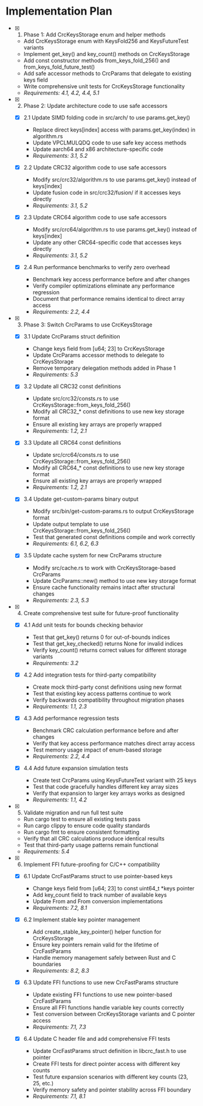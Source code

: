 # Implementation Plan

- [x] 1. Phase 1: Add CrcKeysStorage enum and helper methods
  - Add CrcKeysStorage enum with KeysFold256 and KeysFutureTest variants
  - Implement get_key() and key_count() methods on CrcKeysStorage
  - Add const constructor methods from_keys_fold_256() and from_keys_fold_future_test()
  - Add safe accessor methods to CrcParams that delegate to existing keys field
  - Write comprehensive unit tests for CrcKeysStorage functionality
  - _Requirements: 4.1, 4.2, 4.4, 5.1_

- [x] 2. Phase 2: Update architecture code to use safe accessors
  - [x] 2.1 Update SIMD folding code in src/arch/ to use params.get_key()
    - Replace direct keys[index] access with params.get_key(index) in algorithm.rs
    - Update VPCLMULQDQ code to use safe key access methods
    - Update aarch64 and x86 architecture-specific code
    - _Requirements: 3.1, 5.2_

  - [x] 2.2 Update CRC32 algorithm code to use safe accessors
    - Modify src/crc32/algorithm.rs to use params.get_key() instead of keys[index]
    - Update fusion code in src/crc32/fusion/ if it accesses keys directly
    - _Requirements: 3.1, 5.2_

  - [x] 2.3 Update CRC64 algorithm code to use safe accessors
    - Modify src/crc64/algorithm.rs to use params.get_key() instead of keys[index]
    - Update any other CRC64-specific code that accesses keys directly
    - _Requirements: 3.1, 5.2_

  - [x] 2.4 Run performance benchmarks to verify zero overhead
    - Benchmark key access performance before and after changes
    - Verify compiler optimizations eliminate any performance regression
    - Document that performance remains identical to direct array access
    - _Requirements: 2.2, 4.4_

- [x] 3. Phase 3: Switch CrcParams to use CrcKeysStorage
  - [x] 3.1 Update CrcParams struct definition
    - Change keys field from [u64; 23] to CrcKeysStorage
    - Update CrcParams accessor methods to delegate to CrcKeysStorage
    - Remove temporary delegation methods added in Phase 1
    - _Requirements: 5.3_

  - [x] 3.2 Update all CRC32 const definitions
    - Update src/crc32/consts.rs to use CrcKeysStorage::from_keys_fold_256()
    - Modify all CRC32_* const definitions to use new key storage format
    - Ensure all existing key arrays are properly wrapped
    - _Requirements: 1.2, 2.1_

  - [x] 3.3 Update all CRC64 const definitions
    - Update src/crc64/consts.rs to use CrcKeysStorage::from_keys_fold_256()
    - Modify all CRC64_* const definitions to use new key storage format
    - Ensure all existing key arrays are properly wrapped
    - _Requirements: 1.2, 2.1_

  - [x] 3.4 Update get-custom-params binary output
    - Modify src/bin/get-custom-params.rs to output CrcKeysStorage format
    - Update output template to use CrcKeysStorage::from_keys_fold_256()
    - Test that generated const definitions compile and work correctly
    - _Requirements: 6.1, 6.2, 6.3_

  - [x] 3.5 Update cache system for new CrcParams structure
    - Modify src/cache.rs to work with CrcKeysStorage-based CrcParams
    - Update CrcParams::new() method to use new key storage format
    - Ensure cache functionality remains intact after structural changes
    - _Requirements: 2.3, 5.3_

- [x] 4. Create comprehensive test suite for future-proof functionality
  - [x] 4.1 Add unit tests for bounds checking behavior
    - Test that get_key() returns 0 for out-of-bounds indices
    - Test that get_key_checked() returns None for invalid indices
    - Verify key_count() returns correct values for different storage variants
    - _Requirements: 3.2_

  - [x] 4.2 Add integration tests for third-party compatibility
    - Create mock third-party const definitions using new format
    - Test that existing key access patterns continue to work
    - Verify backwards compatibility throughout migration phases
    - _Requirements: 1.1, 2.3_

  - [x] 4.3 Add performance regression tests
    - Benchmark CRC calculation performance before and after changes
    - Verify that key access performance matches direct array access
    - Test memory usage impact of enum-based storage
    - _Requirements: 2.2, 4.4_

  - [x] 4.4 Add future expansion simulation tests
    - Create test CrcParams using KeysFutureTest variant with 25 keys
    - Test that code gracefully handles different key array sizes
    - Verify that expansion to larger key arrays works as designed
    - _Requirements: 1.1, 4.2_

- [x] 5. Validate migration and run full test suite
  - Run cargo test to ensure all existing tests pass
  - Run cargo clippy to ensure code quality standards
  - Run cargo fmt to ensure consistent formatting
  - Verify that all CRC calculations produce identical results
  - Test that third-party usage patterns remain functional
  - _Requirements: 5.4_

- [x] 6. Implement FFI future-proofing for C/C++ compatibility
  - [x] 6.1 Update CrcFastParams struct to use pointer-based keys
    - Change keys field from [u64; 23] to const uint64_t *keys pointer
    - Add key_count field to track number of available keys
    - Update From<CrcFastParams> and From<CrcParams> conversion implementations
    - _Requirements: 7.2, 8.1_

  - [x] 6.2 Implement stable key pointer management
    - Add create_stable_key_pointer() helper function for CrcKeysStorage
    - Ensure key pointers remain valid for the lifetime of CrcFastParams
    - Handle memory management safely between Rust and C boundaries
    - _Requirements: 8.2, 8.3_

  - [x] 6.3 Update FFI functions to use new CrcFastParams structure
    - Update existing FFI functions to use new pointer-based CrcFastParams
    - Ensure all FFI functions handle variable key counts correctly
    - Test conversion between CrcKeysStorage variants and C pointer access
    - _Requirements: 7.1, 7.3_

  - [x] 6.4 Update C header file and add comprehensive FFI tests
    - Update CrcFastParams struct definition in libcrc_fast.h to use pointer
    - Create FFI tests for direct pointer access with different key counts
    - Test future expansion scenarios with different key counts (23, 25, etc.)
    - Verify memory safety and pointer stability across FFI boundary
    - _Requirements: 7.1, 8.1_